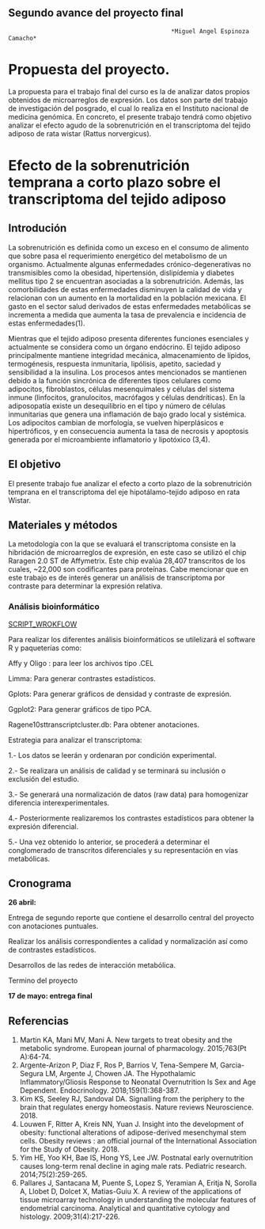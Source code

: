 ## Segundo avance del proyecto final
                                                  *Miguel Angel Espinoza Camacho*
# Propuesta del proyecto. 

La propuesta para el trabajo final del curso es la de analizar datos propios obtenidos de microarreglos de expresión. Los datos son parte del trabajo de investigación del posgrado, el cual lo realiza en el Instituto nacional de medicina genómica. En concreto, el presente trabajo tendrá como objetivo analizar el efecto  agudo de la sobrenutrición en el transcriptoma del tejido adiposo de rata wistar (Rattus norvergicus).

# Efecto de la sobrenutrición temprana a corto plazo sobre el transcriptoma del tejido adiposo

## Introdución

La sobrenutrición es definida como un exceso en el consumo de alimento que sobre pasa el requerimiento energético del metabolismo de un organismo. Actualmente algunas enfermedades crónico-degenerativas no transmisibles como la obesidad, hipertensión, dislipídemia y diabetes mellitus tipo 2 se encuentran asociadas a la sobrenutrición. Además, las comorbilidades de estas enfermedades disminuyen la calidad de vida y relacionan con un aumento en la mortalidad en la población mexicana. El gasto en el sector salud derivados de estas enfermedades metabólicas se incrementa a medida que aumenta la tasa de prevalencia e incidencia de estas enfermedades(1).


Mientras que el tejido adiposo presenta diferentes funciones esenciales y actualmente se considera como un órgano endócrino. El tejido adiposo principalmente mantiene integridad mecánica, almacenamiento de lípidos, termogénesis, respuesta inmunitaria, lipólisis, apetito, saciedad y sensibilidad a la insulina. Los procesos antes mencionados se mantienen debido a la función sincrónica de diferentes tipos celulares como adipocitos, fibroblastos, células mesenquimales y células del sistema inmune (linfocitos, granulocitos, macrófagos y células dendríticas). En la adiposopatía existe un desequilibrio en el tipo y número de células inmunitarias que genera una inflamación de bajo grado local y sistémica. Los adipocitos cambian de morfología, se vuelven hiperplásicos e hipertróficos, y en consecuencia aumenta la tasa de necrosis y apoptosis generada por el microambiente inflamatorio y lipotóxico (3,4).

## El objetivo 

El presente trabajo fue analizar el efecto a corto plazo de la sobrenutrición temprana en el transcriptoma del eje hipotálamo-tejido adiposo en rata Wistar.


## Materiales y métodos 

La metodología con la que se evaluará el transcriptoma consiste en la hibridación de microarreglos de expresión, en este caso se utilizó el chip Raragen 2.0 ST de Affymetrix. Este chip evalúa 28,407 transcritos de los cuales, ~22,000 son codificantes para proteínas. Cabe mencionar que en este trabajo es de interés generar un análisis de transcriptoma por contraste para determinar la expresión relativa.

### Análisis bioinformático

[SCRIPT_WROKFLOW](https://github.com/mike9999999/ProyectoFinalBioinf2018-II/blob/master/TA_SCRIPT_segundo%20avance.r)

Para realizar los diferentes análisis bioinformáticos se utilelizará el software R y paqueterías como:

Affy y Oligo : para leer los archivos tipo .CEL 

Limma: Para generar contrastes estadísticos.

Gplots: Para generar gráficos de densidad y contraste de expresión.

Ggplot2: Para generar gráficos de tipo PCA.

Ragene10sttranscriptcluster.db: Para obtener anotaciones.

 Estrategia para analizar el transcriptoma:

1.- Los datos se leerán y ordenaran por condición experimental.

2.- Se realizara un análisis de calidad y se terminará su inclusión o exclusión del estudio.

3.- Se generará una normalización de datos (raw data) para homogenizar diferencia interexperimentales.

4.- Posteriormente realizaremos los contrastes estadísticos para obtener la expresión diferencial.

5.- Una vez obtenido lo anterior, se procederá a determinar el conglomerado de transcritos diferenciales y su representación en vías metabólicas.

## Cronograma



**26 abril:** 

Entrega de segundo reporte que contiene el desarrollo central del proyecto con anotaciones puntuales. 

Realizar los análisis correspondientes a calidad y normalización así como de contrastes estadísticos.

Desarrollos de las redes de interacción metabólica.

Termino del proyecto

**17 de mayo: entrega final**

## Referencias

1.	Martin KA, Mani MV, Mani A. New targets to treat obesity and the metabolic syndrome. European journal of pharmacology. 2015;763(Pt A):64-74.
2.	Argente-Arizon P, Diaz F, Ros P, Barrios V, Tena-Sempere M, Garcia-Segura LM, Argente J, Chowen JA. The Hypothalamic Inflammatory/Gliosis Response to Neonatal Overnutrition Is Sex and Age Dependent. Endocrinology. 2018;159(1):368-387.
3.	Kim KS, Seeley RJ, Sandoval DA. Signalling from the periphery to the brain that regulates energy homeostasis. Nature reviews Neuroscience. 2018.
4.	Louwen F, Ritter A, Kreis NN, Yuan J. Insight into the development of obesity: functional alterations of adipose-derived mesenchymal stem cells. Obesity reviews : an official journal of the International Association for the Study of Obesity. 2018.
5.	Yim HE, Yoo KH, Bae IS, Hong YS, Lee JW. Postnatal early overnutrition causes long-term renal decline in aging male rats. Pediatric research. 2014;75(2):259-265.
6.	Pallares J, Santacana M, Puente S, Lopez S, Yeramian A, Eritja N, Sorolla A, Llobet D, Dolcet X, Matias-Guiu X. A review of the applications of tissue microarray technology in understanding the molecular features of endometrial carcinoma. Analytical and quantitative cytology and histology. 2009;31(4):217-226.

